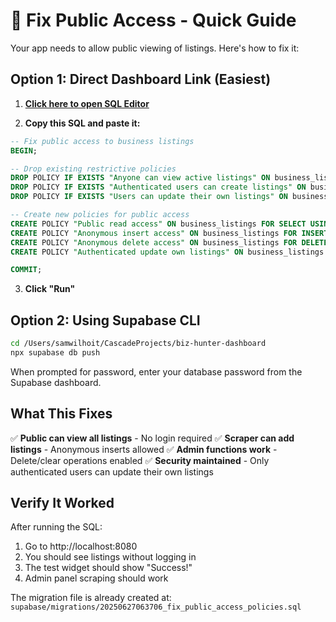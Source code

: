 # 🔧 Fix Public Access - Quick Guide

Your app needs to allow public viewing of listings. Here's how to fix it:

## Option 1: Direct Dashboard Link (Easiest)

1. **[Click here to open SQL Editor](https://supabase.com/dashboard/project/ueemtnohgkovwzodzxdr/sql/new)**

2. **Copy this SQL and paste it:**

```sql
-- Fix public access to business listings
BEGIN;

-- Drop existing restrictive policies
DROP POLICY IF EXISTS "Anyone can view active listings" ON business_listings;
DROP POLICY IF EXISTS "Authenticated users can create listings" ON business_listings;
DROP POLICY IF EXISTS "Users can update their own listings" ON business_listings;

-- Create new policies for public access
CREATE POLICY "Public read access" ON business_listings FOR SELECT USING (true);
CREATE POLICY "Anonymous insert access" ON business_listings FOR INSERT WITH CHECK (true);
CREATE POLICY "Anonymous delete access" ON business_listings FOR DELETE USING (true);
CREATE POLICY "Authenticated update own listings" ON business_listings FOR UPDATE USING (auth.uid() = created_by) WITH CHECK (auth.uid() = created_by);

COMMIT;
```

3. **Click "Run"**

## Option 2: Using Supabase CLI

```bash
cd /Users/samwilhoit/CascadeProjects/biz-hunter-dashboard
npx supabase db push
```

When prompted for password, enter your database password from the Supabase dashboard.

## What This Fixes

✅ **Public can view all listings** - No login required
✅ **Scraper can add listings** - Anonymous inserts allowed
✅ **Admin functions work** - Delete/clear operations enabled
✅ **Security maintained** - Only authenticated users can update their own listings

## Verify It Worked

After running the SQL:
1. Go to http://localhost:8080
2. You should see listings without logging in
3. The test widget should show "Success!"
4. Admin panel scraping should work

The migration file is already created at:
`supabase/migrations/20250627063706_fix_public_access_policies.sql`